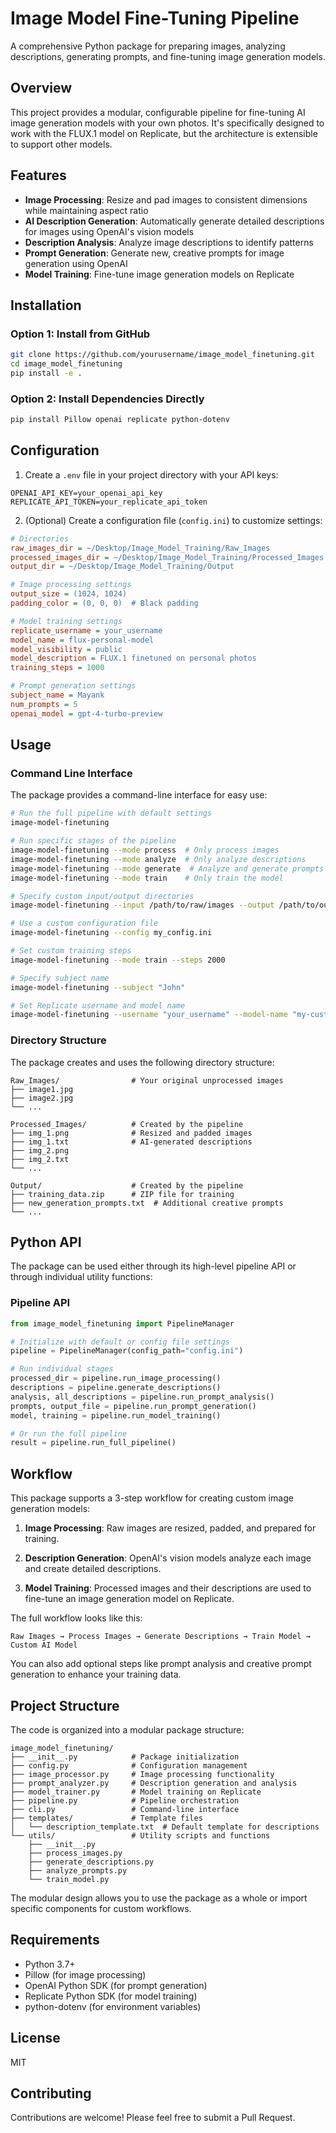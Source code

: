 # Image Model Fine-Tuning Pipeline

A comprehensive Python package for preparing images, analyzing descriptions, generating prompts, and fine-tuning image generation models.

## Overview

This project provides a modular, configurable pipeline for fine-tuning AI image generation models with your own photos. It's specifically designed to work with the FLUX.1 model on Replicate, but the architecture is extensible to support other models.

## Features

- **Image Processing**: Resize and pad images to consistent dimensions while maintaining aspect ratio
- **AI Description Generation**: Automatically generate detailed descriptions for images using OpenAI's vision models
- **Description Analysis**: Analyze image descriptions to identify patterns
- **Prompt Generation**: Generate new, creative prompts for image generation using OpenAI
- **Model Training**: Fine-tune image generation models on Replicate

## Installation

### Option 1: Install from GitHub

```bash
git clone https://github.com/yourusername/image_model_finetuning.git
cd image_model_finetuning
pip install -e .
```

### Option 2: Install Dependencies Directly

```bash
pip install Pillow openai replicate python-dotenv
```

## Configuration

1. Create a `.env` file in your project directory with your API keys:

```
OPENAI_API_KEY=your_openai_api_key
REPLICATE_API_TOKEN=your_replicate_api_token
```

2. (Optional) Create a configuration file (`config.ini`) to customize settings:

```ini
# Directories
raw_images_dir = ~/Desktop/Image_Model_Training/Raw_Images
processed_images_dir = ~/Desktop/Image_Model_Training/Processed_Images
output_dir = ~/Desktop/Image_Model_Training/Output

# Image processing settings
output_size = (1024, 1024)
padding_color = (0, 0, 0)  # Black padding

# Model training settings
replicate_username = your_username
model_name = flux-personal-model
model_visibility = public
model_description = FLUX.1 finetuned on personal photos
training_steps = 1000

# Prompt generation settings
subject_name = Mayank
num_prompts = 5
openai_model = gpt-4-turbo-preview
```

## Usage

### Command Line Interface

The package provides a command-line interface for easy use:

```bash
# Run the full pipeline with default settings
image-model-finetuning

# Run specific stages of the pipeline
image-model-finetuning --mode process  # Only process images
image-model-finetuning --mode analyze  # Only analyze descriptions
image-model-finetuning --mode generate  # Analyze and generate prompts
image-model-finetuning --mode train    # Only train the model

# Specify custom input/output directories
image-model-finetuning --input /path/to/raw/images --output /path/to/output

# Use a custom configuration file
image-model-finetuning --config my_config.ini

# Set custom training steps
image-model-finetuning --mode train --steps 2000

# Specify subject name
image-model-finetuning --subject "John"

# Set Replicate username and model name
image-model-finetuning --username "your_username" --model-name "my-custom-model"
```

### Directory Structure

The package creates and uses the following directory structure:

```
Raw_Images/                # Your original unprocessed images
├── image1.jpg
├── image2.jpg
└── ...

Processed_Images/          # Created by the pipeline
├── img_1.png              # Resized and padded images
├── img_1.txt              # AI-generated descriptions
├── img_2.png
├── img_2.txt
└── ...

Output/                    # Created by the pipeline
├── training_data.zip      # ZIP file for training
├── new_generation_prompts.txt  # Additional creative prompts
└── ...
```

## Python API

The package can be used either through its high-level pipeline API or through individual utility functions:

### Pipeline API

```python
from image_model_finetuning import PipelineManager

# Initialize with default or config file settings
pipeline = PipelineManager(config_path="config.ini")

# Run individual stages
processed_dir = pipeline.run_image_processing()
descriptions = pipeline.generate_descriptions()
analysis, all_descriptions = pipeline.run_prompt_analysis()
prompts, output_file = pipeline.run_prompt_generation()
model, training = pipeline.run_model_training()

# Or run the full pipeline
result = pipeline.run_full_pipeline()
```

## Workflow

This package supports a 3-step workflow for creating custom image generation models:

1. **Image Processing**: Raw images are resized, padded, and prepared for training.

2. **Description Generation**: OpenAI's vision models analyze each image and create detailed descriptions.

3. **Model Training**: Processed images and their descriptions are used to fine-tune an image generation model on Replicate.

The full workflow looks like this:

```
Raw Images → Process Images → Generate Descriptions → Train Model → Custom AI Model
```

You can also add optional steps like prompt analysis and creative prompt generation to enhance your training data.

## Project Structure

The code is organized into a modular package structure:

```
image_model_finetuning/
├── __init__.py            # Package initialization
├── config.py              # Configuration management
├── image_processor.py     # Image processing functionality
├── prompt_analyzer.py     # Description generation and analysis
├── model_trainer.py       # Model training on Replicate
├── pipeline.py            # Pipeline orchestration
├── cli.py                 # Command-line interface
├── templates/             # Template files
│   └── description_template.txt  # Default template for descriptions
└── utils/                 # Utility scripts and functions
    ├── __init__.py
    ├── process_images.py
    ├── generate_descriptions.py
    ├── analyze_prompts.py
    └── train_model.py
```

The modular design allows you to use the package as a whole or import specific components for custom workflows.

## Requirements

- Python 3.7+
- Pillow (for image processing)
- OpenAI Python SDK (for prompt generation)
- Replicate Python SDK (for model training)
- python-dotenv (for environment variables)

## License

MIT

## Contributing

Contributions are welcome! Please feel free to submit a Pull Request.